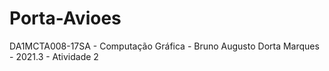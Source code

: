 # Porta-Avioes
DA1MCTA008-17SA - Computação Gráfica - Bruno Augusto Dorta Marques - 2021.3 - Atividade 2
